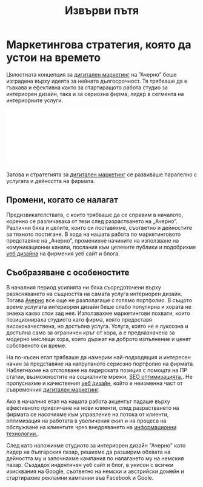 ﻿---
layout: post
order: 0
rel: /about/acherno/marketing
service: /services/marketing
project: /portfolio/acherno
header: compact
display: subject cover
title: Извърви пътя
description: Цялостната концепция за дигитален маркетинг на Ачерно беше изградена върху идеята за нейната дългосрочност.
image: /business/acherno/digital-marketing.jpg
summary: Цялостната концепция за дигитален маркетинг на Ачерно беше изградена върху идеята за нейната дългосрочност. Тя трябваше да е гъвкава и ефективна както за стартиращото работа студио за интериорен дизайн, така и за сериозна фирма, лидер в сегмента на интериорните услуги.
featured: true
featuredOrder: 10
---
# Маркетингова стратегия, която да устои на времето
Цялостната концепция за [дигитален маркетинг](./../../маркетинг/дигитална-маркетинг-стратегия.html) на ”Ачерно” беше изградена върху идеята за нейната дългосрочност. Тя трябваше да е гъвкава и ефективна както за стартиращото работа студио за интериорен дизайн, така и за сериозна фирма, лидер в сегмента на интериорните услуги. 

<iframe  data-aspect="0.5625" src="//www.youtube.com/embed/ZDe_DfFaR2Y?rel=0" frameborder="0" allowfullscreen></iframe>

Затова и стратегията за [дигитален маркетинг](./../../маркетинг/дигитална-маркетинг-стратегия.html) се развиваше паралелно с услугата и дейността на фирмата.

## Промени, когато се налагат
Предизвикателствата, с които трябваше да се справим в началото, коренно се различаваха от тези след разрастването на „Ачерно”. Различни бяха и целите, които си поставяхме, съответно и дейностите за тяхното постигане. В хода на нашата работа по маркетинговото представяне на „Ачерно”, променихне начините на използване на комуникационни канали, послания към целевите публики и подобрихме [уеб дизайна](./../../маркетинг/уеб-дизайн.html) на фирмения уеб сайт и блога.

## Съобразяване с особеностите
В началния период усилията ни бяха съсредоточени върху разясняването на същността на самата услуга интериорен дизайн. Тогава [Ачерно](http://acherno.bg) все още не разполагаше с голямо портфолио. В същото време услугата интериорен дизайн беше слабо популярна и хората не знаеха какво стои зад нея. Използвахме маркетингови похвати, които позиционираха студиото като фирма, която предоставя висококачествена, но достъпна услуга. Услуга, която не е луксозна и достъпна само за ограничен кръг от хора, а е предназначена за модерно мислещи хора, които държат на доброто изпълнение и ценят собственото си време.

На по-късен етап трябваше да намерим най-подходящия и интересен начин за представяне на натрупаното сериозно портфолио на фирмата. Наблегнахме на отстояване на лидерската позиция с помощта на ПР статии, възможностите на социалните мрежи, [SEO оптимизацията.](./../../маркетинг/seo-оптимизация.html). Не пропуснахме и качествения [уеб дизайн](./../../маркетинг/уеб-дизайн.html), който е неизменна част от съвременния [дигитален маркетинг](./../../маркетинг/дигитална-маркетинг-стратегия.html).

Ако в началния етап на нашата работа акцентът падаше върху ефективното привличане на нови клиенти, след разрастването на фирмата се насочихме към управление на потока от клиенти, оптимизация на работата в увеличения екип и на процеса на обслужване на клиентите чрез внедряването на [информационни технологии.](./../../маркетинг/информационни-технологии.html).

След като наложихме студиото за интериорен дизайн "Ачерно" като лидер на българския пазар, решихме да разширим обхвата на дейността му и започнахме кампания по налагането му на немския пазар. Създадох индентичен уеб сайт и блог, в унисон с всички изисквания на Google, съответно на немски и австрийски домейн и стартирахме рекламни кампании във Facebook и Goole.